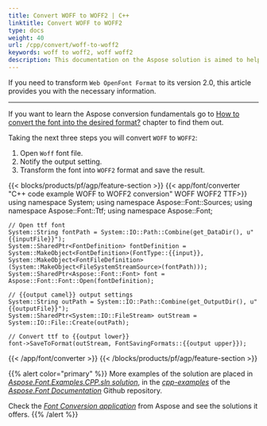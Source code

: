 ```yaml
---
title: Convert WOFF to WOFF2 | C++
linktitle: Convert WOFF to WOFF2
type: docs
weight: 40
url: /cpp/convert/woff-to-woff2
keywords: woff to woff2, woff woff2
description: This documentation on the Aspose solution is aimed to help you with the conversion from woff to woff2 format
---
```


If you need to transform `Web OpenFont Format` to its version 2.0, this article provides you with the necessary information.
_____

If you want to learn the Aspose conversion fundamentals go to 
 [How to convert the font into the desired format?](https://docs.aspose.com//font/cpp/convert/#how-to-convert-the-font-into-the-desired-format) chapter to find them out.

 Taking the next three steps you will convert `WOFF` to `WOFF2`:

1. Open `Woff` font file.
2. Notify the output setting.
3. Transform the font into `WOFF2` format and save the result.

{{< blocks/products/pf/agp/feature-section >}}
{{< app/font/converter "C++ code example WOFF to WOFF2 conversion" WOFF WOFF2 TTF>}}
    using namespace System;
    using namespace Aspose::Font::Sources;
    using namespace Aspose::Font::Ttf;
    using namespace Aspose::Font;

    // Open ttf font
    System::String fontPath = System::IO::Path::Combine(get_DataDir(), u"{{inputFile}}");
    System::SharedPtr<FontDefinition> fontDefinition = System::MakeObject<FontDefinition>(FontType::{{input}}, System::MakeObject<FontFileDefinition>(System::MakeObject<FileSystemStreamSource>(fontPath)));
    System::SharedPtr<Aspose::Font::Font> font = Aspose::Font::Font::Open(fontDefinition);

    // {{output camel}} output settings
    System::String outPath = System::IO::Path::Combine(get_OutputDir(), u"{{outputFile}}");
    System::SharedPtr<System::IO::FileStream> outStream = System::IO::File::Create(outPath);

    // Convert ttf to {{output lower}}
    font->SaveToFormat(outStream, FontSavingFormats::{{output upper}});
{{< /app/font/converter >}}
{{< /blocks/products/pf/agp/feature-section >}}

{{% alert color="primary" %}}
More examples of the solution are placed in [*Aspose.Font.Examples.CPP.sln solution*](https://github.com/aspose-font/Aspose.Font-Documentation/tree/master/cpp-examples), in the [*cpp-examples*](https://github.com/aspose-font/Aspose.Font-Documentation/tree/master/cpp-examples) of the [*Aspose.Font Documentation*](https://github.com/aspose-font/Aspose.Font-Documentation) Github repository.

Check the [*Font Conversion application*](https://products.aspose.app/font/conversion) from Aspose and see the solutions it offers.
{{% /alert %}}